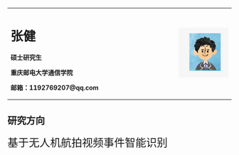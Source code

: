 <table border="0">
  <tr>
    <td width="75%">
      <h1>张健</h1>
      <p><b>硕士研究生</b></p>
      <p><b>重庆邮电大学通信学院</b></p>
      <p><b>邮箱：1192769207@qq.com</b></p>
    </td>
    <td width="25%">
      <img src="zj.jpg" width="100%">      <!--% 插入证件照代码-->
    </td>
  </tr>
</table>

## 研究方向
<body>
<font size=5>基于无人机航拍视频事件智能识别 </font> <br>
</body>
<!-- ### Markdown

Markdown is a lightweight and easy-to-use syntax for styling your writing. It includes conventions for

```markdown
Syntax highlighted code block

# Header 1
## Header 2
### Header 3 -->


